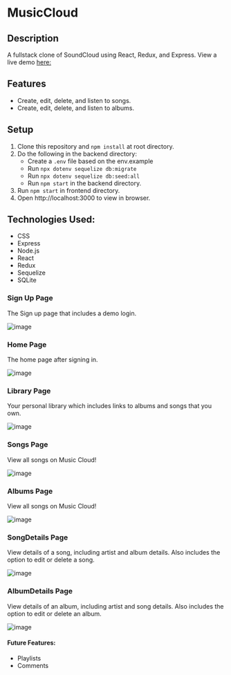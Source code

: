 # MusicCloud

## Description

A fullstack clone of SoundCloud using React, Redux, and Express.
View a live demo [here:](https://soundcloudcloneaa.herokuapp.com)

## Features
* Create, edit, delete, and listen to songs.
* Create, edit, delete, and listen to albums.

## Setup
  1. Clone this repository and ```npm install``` at root directory.
  2. Do the following in the backend directory:
        * Create a ```.env``` file based on the env.example
        * Run ```npx dotenv sequelize db:migrate```
        * Run ```npx dotenv sequelize db:seed:all```
        * Run ```npm start``` in the backend directory.
  3. Run ```npm start``` in frontend directory.
  4. Open http://localhost:3000 to view in browser.

## Technologies Used:

* CSS
* Express
* Node.js
* React
* Redux
* Sequelize
* SQLite

### Sign Up Page

The Sign up page that includes a demo login.

![image](https://github.com/Kbafekr/MusicCloud/blob/main/Read%20Me%20Images/SignUpPage.png)

### Home Page

The home page after signing in.

![image](https://github.com/Kbafekr/MusicCloud/blob/2f486309654cb7ff28aabcc0a9ba7b15e94221a9/Read%20Me%20Images/HomePage.png)

### Library Page

Your personal library which includes links to albums and songs that you own.

![image](https://github.com/Kbafekr/MusicCloud/blob/2f486309654cb7ff28aabcc0a9ba7b15e94221a9/Read%20Me%20Images/LibraryPage.png)


### Songs Page

View all songs on Music Cloud!

![image](https://github.com/Kbafekr/MusicCloud/blob/2f486309654cb7ff28aabcc0a9ba7b15e94221a9/Read%20Me%20Images/SongsPage.png)

### Albums Page

View all songs on Music Cloud!

![image](https://github.com/Kbafekr/MusicCloud/blob/2f486309654cb7ff28aabcc0a9ba7b15e94221a9/Read%20Me%20Images/AlbumsPage.png)

### SongDetails Page

View details of a song, including artist and album details. Also includes the option to edit or delete a song.


![image](https://github.com/Kbafekr/MusicCloud/blob/2f486309654cb7ff28aabcc0a9ba7b15e94221a9/Read%20Me%20Images/SongDetailsPage.png)


### AlbumDetails Page

View details of an album, including artist and song details. Also includes the option to edit or delete an album.

![image](https://github.com/Kbafekr/MusicCloud/blob/2f486309654cb7ff28aabcc0a9ba7b15e94221a9/Read%20Me%20Images/AlbumDetailsPage.png)





#### Future Features:

* Playlists
* Comments
